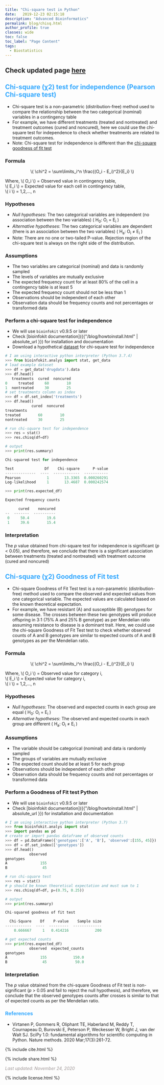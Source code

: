 ```yaml
---
title: "Chi-square test in Python"
date:   2019-12-23 02:15:18
description: "Advanced Bioinformatics"
permalink: blog/chisq.html
author_profile: true
classes: wide
toc: false
toc_label: "Page Content"
tags:
  - Biostatistics
---
```


<h2>Check updated page <a href='https://www.reneshbedre.com/blog/chisq.html'>here</a></h2>



<script type="text/javascript" async src="https://cdnjs.cloudflare.com/ajax/libs/mathjax/2.7.5/MathJax.js?config=TeX-MML-AM_CHTML" async></script>


## <span style="color:#33a8ff"> Chi-square (χ2) test for independence (Pearson Chi-square test)</span>
 - Chi-square test is a non-parametric (distribution-free) method used to compare the relationship between the two 
   categorical (nominal) variables in a contingency table
 - For example, we have different treatments (treated and nontreated) and treatment outcomes (cured and noncured), here
   we could use the chi-square test for independence to check whether treatments are related to treatment outcomes.
 - Note: Chi-square test for independence is different than the 
   <a href='https://reneshbedre.github.io/blog/chisq.html#-what-is-a-chi-square-%CF%872-goodness-of-fit-test'>chi-square goodness of fit test</a>

### Formula

<p align="center">
  \( \chi^2 = \sum\limits_i^n \frac{(O_i - E_i)^2}{E_i}  \) 
  </p>  
  
   <p>
  Where, \(  O_i \)  = Observed value in contingency table,<br>
         \(  E_i \)  = Expected value for each cell in contingency table,<br> 
         \( i \) = 1,2,..., n 
   </p>
   
 
 
### Hypotheses
 - <i>Null hypotheses</i>: The two categorical variables are independent (no association between the two variables) 
   ( H<sub>0</sub>: O<sub>i</sub> = E<sub>i</sub> )  
 - <i>Alternative hypotheses</i>: The two categorical variables are dependent (there is an association between the two 
   variables) ( H<sub>a</sub>: O<sub>i</sub> &ne; E<sub>i</sub> )  
- Note: There are no one or two-tailed P-value. Rejection region of the chi-square test is always on the right side of 
  the distribution.
 
### Assumptions
- The two variables are categorical (nominal) and data is randomly sampled
- The levels of variables are mutually exclusive 
- The expected frequency count for at least 80% of the cell in a contingency table is at least 5
- The expected frequency count should not be less than 1
- Observations should be independent of each other
- Observation data should be frequency counts and not percentages or transformed data

### Perform a chi-square test for independence 
- We will use `bioinfokit` v0.9.5 or later
- Check [bioinfokit documentation]({{"/blog/howtoinstall.html" | absolute_url }}) for installation and documentation
- Download a hypothetical <a href="/assets/posts/chisq/drugdata.csv">dataset</a> for chi-square test for independence

```python
# I am using interactive python interpreter (Python 3.7.4)
>>> from bioinfokit.analys import stat, get_data
# load example dataset
>>> df = get_data('drugdata').data
>>> df.head()
   treatments  cured  noncured
0     treated     60        10
1  nontreated     30        25
# set treatments column as index
>>> df = df.set_index('treatments')
>>> df.head()
            cured  noncured
treatments
treated        60        10
nontreated     30        25

# run chi-square test for independence
>>> res = stat()
>>> res.chisq(df=df)

# output
>>> print(res.summary)

Chi-squared test for independence

Test              Df    Chi-square      P-value
--------------  ----  ------------  -----------
Pearson            1       13.3365  0.000260291
Log-likelihood     1       13.4687  0.000242574

>>> print(res.expected_df)

Expected frequency counts

      cured    noncured
--  -------  ----------
 0     50.4        19.6
 1     39.6        15.4

``` 

<!--
Generated mosaic plot,

<p align="center">
<img src="/assets/posts/chisq/mosaic.png" width="500">
</p>

-->

### Interpretation
The <i>p</i> value obtained from chi-square test for independence is significant (<i>p</i> < 0.05), and therefore, we 
conclude that there is a significant association between treatments (treated and nontreated) with treatment outcome 
(cured and noncured)


## <span style="color:#33a8ff"> Chi-square (χ2) Goodness of Fit test </span>
- Chi-square Goodness of Fit Test test is a non-parametric (distribution-free) method used to compare the observed and 
  expected values from one categorical variable. The expected values are calculated based on the known theoretical 
  expectation.
- For example, we have resistant (A)  and susceptible (B) genotypes for some disease. The crosses between these
  two genotypes will produce offspring in 3:1  (75% A and 25% B genotype) as per Mendelian ratio assuming resistance to 
  disease is a dominant trait. Here, we could use the chi-square Goodness of Fit Test test to check whether observed 
  counts of A and B genotypes are similar to expected counts of A and B genotypes as per the Mendelian ratio.

### Formula

<p align="center">
  \( \chi^2 = \sum\limits_i^n \frac{(O_i - E_i)^2}{E_i}  \) 
  </p>  
  
   <p>
  Where, \(  O_i \)  = Observed value for category i,<br>
         \(  E_i \)  = Expected value for category i,<br> 
         \( i \) = 1,2,..., n 
   </p>
  
### Hypotheses  
 - <i>Null hypotheses</i>: The observed and expected counts in each group are equal ( H<sub>0</sub>: O<sub>i</sub> = E<sub>i</sub> )  
 - <i>Alternative hypotheses</i>: The observed and expected counts in each group are different  ( H<sub>a</sub>: O<sub>i</sub> &ne; E<sub>i</sub> )  
  
### Assumptions
- The variable should be categorical (nominal) and data is randomly sampled
- The groups of variables are mutually exclusive 
- The expected count should be at least 5 for each group
- Observations should be independent of each other
- Observation data should be frequency counts and not percentages or transformed data  
  
### Perform a Goodness of Fit test Python
- We will use `bioinfokit` v0.9.5 or later
- Check [bioinfokit documentation]({{"/blog/howtoinstall.html" | absolute_url }}) for installation and documentation

```python
# I am using interactive python interpreter (Python 3.7)
>>> from bioinfokit.analys import stat
>>> import pandas as pd
# create or import pandas dataframe of observed counts
>>> df = pd.DataFrame({'genotypes':['A', 'B'], 'observed':[155, 45]})
>>> df = df.set_index(['genotypes'])
>>> df.head()
           observed
genotypes
A               155
B                45

# run chi-square test 
>>> res = stat()
# p should be known theoretical expectation and must sum to 1
>>> res.chisq(df=df, p=(0.75, 0.25))

# output
>>> print(res.summary)

Chi-squared goodness of fit test

  Chi-Square    Df    P-value    Sample size
------------  ----  ---------  -------------
    0.666667     1   0.414216            200

# get expected counts
>>> print(res.expected_df)
           observed  expected_counts
genotypes
A               155            150.0
B                45             50.0

``` 

### Interpretation
The <i>p</i> value obtained from the chi-square Goodness of Fit test  is non-significant (<i>p</i> > 0.05 and fail to 
reject the null hypothesis), and therefore, we conclude that the observed genotypes counts after crosses is similar to 
that of expected counts as per the Mendelian ratio.


### <span style="color:#33a8ff"> References </span>
- Virtanen P, Gommers R, Oliphant TE, Haberland M, Reddy T, Cournapeau D, Burovski E, Peterson P, Weckesser W, Bright J, van der Walt SJ.
  SciPy 1.0: fundamental algorithms for scientific computing in Python. Nature methods. 2020 Mar;17(3):261-72.


<p>
{% include  cite.html %}
</p>

<p>
{% include  share.html %}
</p>
    
<span style="color:#9e9696"><i> Last updated: November 24, 2020</i> </span>    

<p>
{% include  license.html %}
</p>